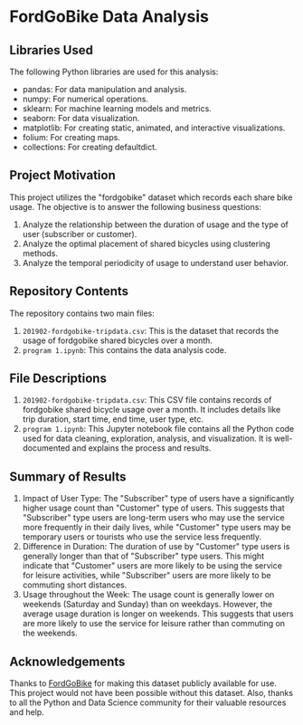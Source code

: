 # FordGoBike Data Analysis

## Libraries Used
The following Python libraries are used for this analysis:

- pandas: For data manipulation and analysis.
- numpy: For numerical operations.
- sklearn: For machine learning models and metrics.
- seaborn: For data visualization.
- matplotlib: For creating static, animated, and interactive visualizations.
- folium: For creating maps.
- collections: For creating defaultdict.

## Project Motivation
This project utilizes the "fordgobike" dataset which records each share bike usage. The objective is to answer the following business questions:

1. Analyze the relationship between the duration of usage and the type of user (subscriber or customer).
2. Analyze the optimal placement of shared bicycles using clustering methods.
3. Analyze the temporal periodicity of usage to understand user behavior.

## Repository Contents
The repository contains two main files:

1. `201902-fordgobike-tripdata.csv`: This is the dataset that records the usage of fordgobike shared bicycles over a month.
2. `program 1.ipynb`: This contains the data analysis code.

## File Descriptions
1. `201902-fordgobike-tripdata.csv`: This CSV file contains records of fordgobike shared bicycle usage over a month. It includes details like trip duration, start time, end time, user type, etc.
2. `program 1.ipynb`: This Jupyter notebook file contains all the Python code used for data cleaning, exploration, analysis, and visualization. It is well-documented and explains the process and results.

## Summary of Results
1. Impact of User Type: The "Subscriber" type of users have a significantly higher usage count than "Customer" type of users. This suggests that "Subscriber" type users are long-term users who may use the service more frequently in their daily lives, while "Customer" type users may be temporary users or tourists who use the service less frequently.
2. Difference in Duration: The duration of use by "Customer" type users is generally longer than that of "Subscriber" type users. This might indicate that "Customer" users are more likely to be using the service for leisure activities, while "Subscriber" users are more likely to be commuting short distances.
3. Usage throughout the Week: The usage count is generally lower on weekends (Saturday and Sunday) than on weekdays. However, the average usage duration is longer on weekends. This suggests that users are more likely to use the service for leisure rather than commuting on the weekends.

## Acknowledgements
Thanks to [FordGoBike](https://www.fordgobike.com/) for making this dataset publicly available for use. This project would not have been possible without this dataset. Also, thanks to all the Python and Data Science community for their valuable resources and help.